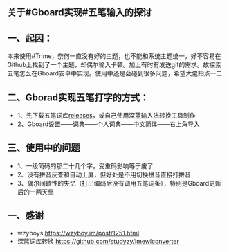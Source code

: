 ## 关于#Gboard实现#五笔输入的探讨
## 一、起因：
本来使用#Trime，奈何一直没有好的主题，也不能和系统主题统一，好不容易在Github上找到了一个主题，却偶尔输入卡顿。加上有时有发送gif的需求。故探索五笔怎么在Gboard安卓中实现。使用中还是会碰到很多问题，希望大佬指点一二

## 二、Gborad实现五笔打字的方式：
- 1、先下载五笔词库[releases](https://github.com/vic-sys/Gboard-wubi/releases)，或自己使用深蓝输入法转换工具制作
- 2、Gboard设置——词典——个人词典——中文简体——右上角导入

## 三、使用中的问题
- 1、一级简码的那二十几个字，受重码影响等于废了
- 2、没有拼音反查和自动上屏，但好处是不用切换拼音直接打拼音
- 3、偶尔间歇性的失忆（打出编码后没有调用五笔词条），特别是Gboard更新后的一两天里

## 一、感谢
- wzyboys   https://wzyboy.im/post/1251.html
- 深蓝词库转换   https://github.com/studyzy/imewlconverter

